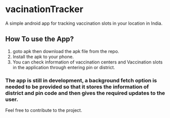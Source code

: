 # vacinationTracker
A simple android app for tracking vaccination slots in your location in India.

## How To use the App?  
1. goto apk then download the apk file from the repo.  
2. Install the apk to your phone.  
3. You can check information of vaccination centers and Vaccination slots in the application through entering pin or district.  

### The app is still in development, a background fetch option is needed to be provided so that it stores the information of district and pin code and then gives the required updates to the user.

Feel free to contribute to the project.
